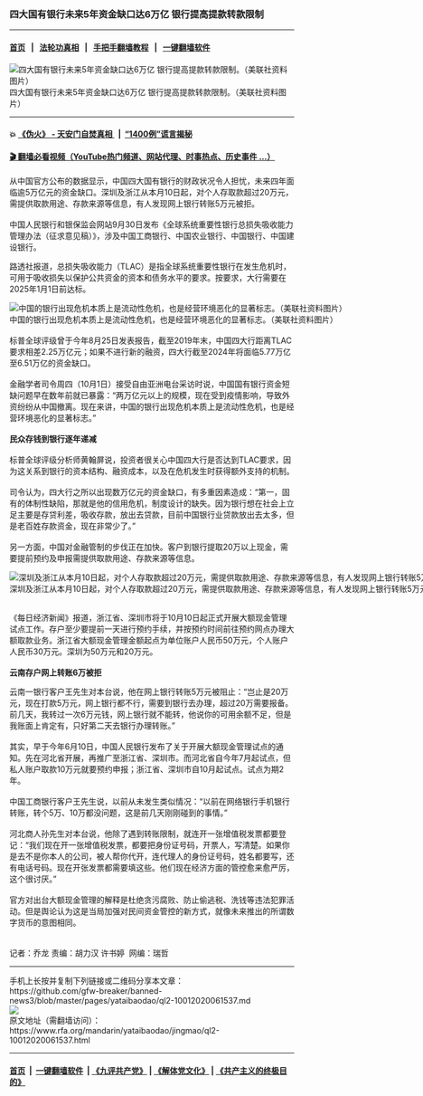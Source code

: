 ### 四大国有银行未来5年资金缺口达6万亿   银行提高提款转款限制 
------------------------

#### [首页](https://github.com/gfw-breaker/banned-news3/blob/master/README.md) &nbsp;&nbsp;|&nbsp;&nbsp; [法轮功真相](https://github.com/begood0513/basic/blob/master/README.md)  &nbsp;&nbsp;|&nbsp;&nbsp; [手把手翻墙教程](https://github.com/gfw-breaker/guides/wiki)  &nbsp;&nbsp;|&nbsp;&nbsp; [一键翻墙软件](https://github.com/gfw-breaker/nogfw/blob/master/README.md)  



<div id="headerimg">
 <img alt="四大国有银行未来5年资金缺口达6万亿 银行提高提款转款限制。（美联社资料图片）" src="https://www.rfa.org/mandarin/yataibaodao/jingmao/ql2-10012020061537.html/AP_905779807974.jpg/@@images/357f2579-2c81-4636-a654-721f22747f80.jpeg" title="四大国有银行未来5年资金缺口达6万亿 银行提高提款转款限制。（美联社资料图片）"/>
 <div id="headerimgcontents">
  <div id="headerimgcaption">
   <span>
    四大国有银行未来5年资金缺口达6万亿 银行提高提款转款限制。（美联社资料图片）
   </span>
   <!-- zoomattribute -->
  </div>
  <!-- headerimgcaption -->
 </div>
 <!-- headerimagecontents -->
</div>

<hr/>


#### 💥 [《伪火》 - 天安门自焚真相 ](http://158.247.195.190:10000/videos/blog/weihuo.html)&nbsp; |&nbsp; [“1400例”谎言揭秘  ](http://158.247.195.190:10000/videos/blog/jiexi1400.html)

#### [ 🎬  翻墙必看视频（YouTube热门频道、网站代理、时事热点、历史事件 ...）](https://github.com/gfw-breaker/links/blob/master/banned.md)

<div id="storytext">
 <div>
  <div class="slot_header">
  </div>
 </div>
 <p>
 </p>
 <p>
  从中国官方公布的数据显示，中国四大国有银行的财政状况令人担忧，未来四年面临逾5万亿元的资金缺口。深圳及浙江从本月10日起，对个人存取款超过20万元，需提供取款用途、存款来源等信息，有人发现网上银行转账5万元被拒。
  <br/>
  <br/>
  中国人民银行和银保监会网站9月30日发布《全球系统重要性银行总损失吸收能力管理办法（征求意见稿）》，涉及中国工商银行、中国农业银行、中国银行、中国建设银行。
 </p>
 <p>
 </p>
 <p>
 </p>
 <p>
 </p>
 <p>
  路透社报道，总损失吸收能力（TLAC）是指全球系统重要性银行在发生危机时，可用于吸收损失以保护公共资金的资本和债务水平的要求。按要求，大行需要在2025年1月1日前达标。
 </p>
 <p>
 </p>
 <p>
  <div class="image-inline captioned" style="width:1500px;">
   <div style="width:1500px;">
    <img alt="中国的银行出现危机本质上是流动性危机，也是经营环境恶化的显著标志。（美联社资料图片）" src="https://www.rfa.org/mandarin/yataibaodao/jingmao/ql2-10012020061537.html/AP_18112249177758.jpg" title="中国的银行出现危机本质上是流动性危机，也是经营环境恶化的显著标志。（美联社资料图片）"/>
   </div>
   <div class="image-caption">
    <span style="width:1500px;">
     中国的银行出现危机本质上是流动性危机，也是经营环境恶化的显著标志。（美联社资料图片）
    </span>
    <span class="copyright">
    </span>
   </div>
  </div>
  <br/>
  标普全球评级曾于今年8月25日发表报告，截至2019年末，中国四大行距离TLAC要求相差2.25万亿元；如果不进行新的融资，四大行截至2024年将面临5.77万亿至6.51万亿的资金缺口。
  <br/>
  <br/>
  金融学者司令周四（10月1日）接受自由亚洲电台采访时说，中国国有银行资金短缺问题早在数年前就已暴露：“两万亿元以上的规模，现在受到疫情影响，导致外资纷纷从中国撤离。现在来讲，中国的银行出现危机本质上是流动性危机，也是经营环境恶化的显著标志。”
  <br/>
  <br/>
  <b>
   民众存钱到银行逐年递减
  </b>
  <br/>
  <br/>
  标普全球评级分析师黄翰屏说，投资者很关心中国四大行是否达到TLAC要求，因为这关系到银行的资本结构、融资成本，以及在危机发生时获得额外支持的机制。
  <br/>
  <br/>
  司令认为，四大行之所以出现数万亿元的资金缺口，有多重因素造成：“第一，固有的体制性缺陷，那就是他的信用危机，制度设计的缺失。因为银行想在社会上立足主要是存贷利差，吸收存款，放出去贷款，目前中国银行业贷款放出去太多，但是老百姓存款资金，现在非常少了。”
  <br/>
  <br/>
  另一方面，中国对金融管制的步伐正在加快。客户到银行提取20万以上现金，需要提前预约及申报需提供取款用途、存款来源等信息。
 </p>
 <p>
 </p>
 <p>
  <div class="image-inline captioned" style="width:1500px;">
   <div style="width:1500px;">
    <img alt="深圳及浙江从本月10日起，对个人存取款超过20万元，需提供取款用途、存款来源等信息，有人发现网上银行转账5万元被拒。(法新社资料图片)" src="https://www.rfa.org/mandarin/yataibaodao/jingmao/ql2-10012020061537.html/b34df7c2.jpg" title="深圳及浙江从本月10日起，对个人存取款超过20万元，需提供取款用途、存款来源等信息，有人发现网上银行转账5万元被拒。(法新社资料图片)"/>
   </div>
   <div class="image-caption">
    <span style="width:1500px;">
     深圳及浙江从本月10日起，对个人存取款超过20万元，需提供取款用途、存款来源等信息，有人发现网上银行转账5万元被拒。(法新社资料图片)
    </span>
    <span class="copyright">
    </span>
   </div>
  </div>
 </p>
 <p>
  <br/>
  《每日经济新闻》报道，浙江省、深圳市将于10月10日起正式开展大额现金管理试点工作。存户至少要提前一天进行预约手续，并按预约时间前往预约网点办理大额取款业务。浙江省大额现金管理金额起点为单位账户人民币50万元，个人账户人民币30万元。深圳为50万元和20万元。
  <br/>
  <br/>
  <b>
   云南存户网上转账6万被拒
  </b>
 </p>
 <p>
  云南一银行客户王先生对本台说，他在网上银行转账5万元被阻止：“岂止是20万元，现在打款5万元，网上银行都不行，需要到银行去办理，超过20万需要报备。前几天，我转过一次6万元钱，网上银行就不能转，他说你的可用余额不足，但是我账面上肯定有，只好第二天去银行办理转账。”
  <br/>
  <br/>
  其实，早于今年6月10日，中国人民银行发布了关于开展大额现金管理试点的通知。先在河北省开展，再推广至浙江省、深圳市。而河北省自今年7月起试点，但私人账户取款10万元就要预约申报；浙江省、深圳市自10月起试点。试点为期2年。
  <br/>
  <br/>
  中国工商银行客户王先生说，以前从未发生类似情况：“以前在网络银行手机银行转账，转个5万、10万都没问题，这是前几天刚刚碰到的事情。”
  <br/>
  <br/>
  河北商人孙先生对本台说，他除了遇到转账限制，就连开一张增值税发票都要登记：“我们现在开一张增值税发票，都要把身份证号码，开票人，写清楚。如果你是去不是你本人的公司，被人帮你代开，连代理人的身份证号码，姓名都要写，还有电话号码。现在开张发票都需要填这些。他们现在经济方面的管控愈来愈严厉，这个很讨厌。”
  <br/>
  <br/>
  官方对出台大额现金管理的解释是杜绝贪污腐败、防止偷逃税、洗钱等违法犯罪活动。但是舆论认为这是当局加强对民间资金管控的新方式，就像未来推出的所谓数字货币的意图相同。
  <br/>
  <br/>
  <br/>
  记者：乔龙 责编：胡力汉 许书婷  网编：瑞哲
 </p>
</div>

<hr/>
手机上长按并复制下列链接或二维码分享本文章：<br/>
https://github.com/gfw-breaker/banned-news3/blob/master/pages/yataibaodao/ql2-10012020061537.md <br/>
<a href='https://github.com/gfw-breaker/banned-news3/blob/master/pages/yataibaodao/ql2-10012020061537.md'><img src='https://github.com/gfw-breaker/banned-news3/blob/master/pages/yataibaodao/ql2-10012020061537.md.png'/></a> <br/>
原文地址（需翻墙访问）：https://www.rfa.org/mandarin/yataibaodao/jingmao/ql2-10012020061537.html


------------------------
#### [首页](https://github.com/gfw-breaker/banned-news3/blob/master/README.md) &nbsp;|&nbsp; [一键翻墙软件](https://github.com/gfw-breaker/nogfw/blob/master/README.md) &nbsp;| [《九评共产党》](https://github.com/gfw-breaker/9ping.md/blob/master/README.md#九评之一评共产党是什么) | [《解体党文化》](https://github.com/gfw-breaker/jtdwh.md/blob/master/README.md) | [《共产主义的终极目的》](https://github.com/gfw-breaker/gczydzjmd.md/blob/master/README.md)


<img src='http://gfw-breaker.win/banned-news3/pages/yataibaodao/ql2-10012020061537.md' width='0px' height='0px'/>